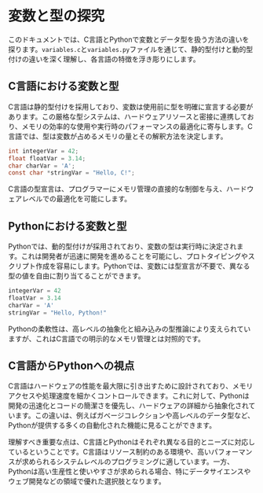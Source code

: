 # 変数と型の探究

このドキュメントでは、C言語とPythonで変数とデータ型を扱う方法の違いを探ります。`variables.c`と`variables.py`ファイルを通じて、静的型付けと動的型付けの違いを深く理解し、各言語の特徴を浮き彫りにします。

## C言語における変数と型

C言語は静的型付けを採用しており、変数は使用前に型を明確に宣言する必要があります。この厳格な型システムは、ハードウェアリソースと密接に連携しており、メモリの効率的な使用や実行時のパフォーマンスの最適化に寄与します。C言語では、型は変数が占めるメモリの量とその解釈方法を決定します。

```c
int integerVar = 42;
float floatVar = 3.14;
char charVar = 'A';
const char *stringVar = "Hello, C!";
```

C言語の型宣言は、プログラマーにメモリ管理の直接的な制御を与え、ハードウェアレベルでの最適化を可能にします。

## Pythonにおける変数と型

Pythonでは、動的型付けが採用されており、変数の型は実行時に決定されます。これは開発者が迅速に開発を進めることを可能にし、プロトタイピングやスクリプト作成を容易にします。Pythonでは、変数には型宣言が不要で、異なる型の値を自由に割り当てることができます。

```python
integerVar = 42
floatVar = 3.14
charVar = 'A'
stringVar = "Hello, Python!"
```

Pythonの柔軟性は、高レベルの抽象化と組み込みの型推論により支えられていますが、これはC言語での明示的なメモリ管理とは対照的です。

## C言語からPythonへの視点

C言語はハードウェアの性能を最大限に引き出すために設計されており、メモリアクセスや処理速度を細かくコントロールできます。これに対して、Pythonは開発の迅速化とコードの簡潔さを優先し、ハードウェアの詳細から抽象化されています。この違いは、例えばガベージコレクションや高レベルのデータ型など、Pythonが提供する多くの自動化された機能に見ることができます。

理解すべき重要な点は、C言語とPythonはそれぞれ異なる目的とニーズに対応しているということです。C言語はリソース制約のある環境や、高いパフォーマンスが求められるシステムレベルのプログラミングに適しています。一方、Pythonは高い生産性と使いやすさが求められる場合、特にデータサイエンスやウェブ開発などの領域で優れた選択肢となります。